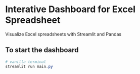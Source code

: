 # Interative Dashboard for Excel Spreadsheet

Visualize Excel spreadsheets with Streamlit and Pandas

## To start the dashboard
```Powershell
# vanilla terminal
streamlit run main.py
```
